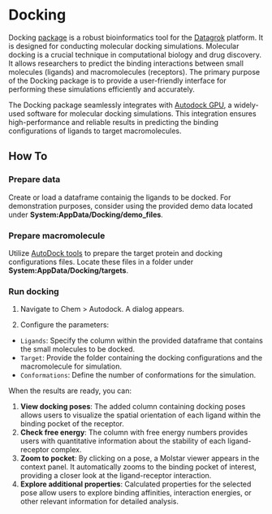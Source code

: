 # Docking

Docking [package](https://datagrok.ai/help/develop/develop#packages) is a robust bioinformatics tool for the [Datagrok](https://datagrok.ai) platform. It is designed for conducting molecular docking simulations. Molecular docking is a crucial technique in computational biology and drug discovery. It allows researchers to predict the binding interactions between small molecules (ligands) and macromolecules (receptors). The primary purpose of the Docking package is to provide a user-friendly interface for performing these simulations efficiently and accurately.

The Docking package seamlessly integrates with [Autodock GPU](https://catalog.ngc.nvidia.com/orgs/hpc/containers/autodock), a widely-used software for molecular docking simulations. This integration ensures high-performance and reliable results in predicting the binding configurations of ligands to target macromolecules.

## How To

### Prepare data

Create or load a dataframe containig the ligands to be docked. For demonstration purposes, consider using the provided demo data located under **System:AppData/Docking/demo_files**.

### Prepare macromolecule

Utilize [AutoDock tools](https://www.chem.uwec.edu/chem491_w01/Chem491-Molecules%20and%20Medicine%202008/AutoDock%20Tutorial.pdf) to prepare the target protein and docking configurations files. Locate these files in a folder under **System:AppData/Docking/targets**.

### Run docking

1. Navigate to Chem > Autodock. A dialog appears.

2. Configure the parameters:

* `Ligands`: Specify the column within the provided dataframe that contains the small molecules to be docked.
* `Target`: Provide the folder containing the docking configurations and the macromolecule for simulation.
* `Conformations`: Define the number of conformations for the simulation.

When the results are ready, you can:

1. **View docking poses**: The added column containing docking poses allows users to visualize the spatial orientation of each ligand within the binding pocket of the receptor.
2. **Check free energy**: The column with free energy numbers provides users with quantitative information about the stability of each ligand-receptor complex.
3. **Zoom to pocket**: By clicking on a pose, a Molstar viewer appears in the context panel. It automatically zooms to the binding pocket of interest, providing a closer look at the ligand-receptor interaction.
4. **Explore additional properties**: Calculated properties for the selected pose allow users to explore binding affinities, interaction energies, or other relevant information for detailed analysis.